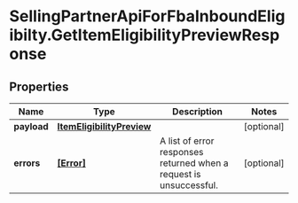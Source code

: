 # SellingPartnerApiForFbaInboundEligibilty.GetItemEligibilityPreviewResponse

## Properties

Name | Type | Description | Notes
------------ | ------------- | ------------- | -------------
**payload** | [**ItemEligibilityPreview**](ItemEligibilityPreview.md) |  | [optional] 
**errors** | [**[Error]**](Error.md) | A list of error responses returned when a request is unsuccessful. | [optional] 


